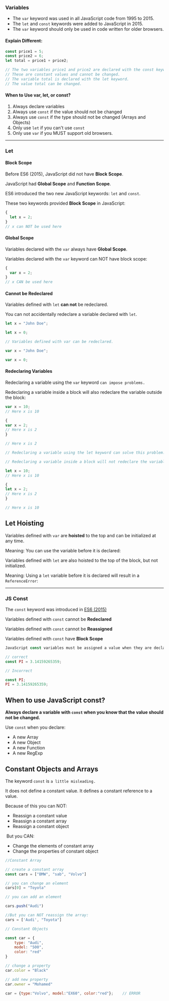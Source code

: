 

### Variables 

- The `var` keyword was used in all JavaScript code from 1995 to 2015.
- The `let` and `const` keywords were added to JavaScript in 2015.
- The `var` keyword should only be used in code written for older browsers.

#### Explain Different:

```js
const price1 = 5;
const price2 = 6;
let total = price1 + price2;

// The two variables price1 and price2 are declared with the const keyword.
// These are constant values and cannot be changed.
// The variable total is declared with the let keyword.
// The value total can be changed.

```

#### When to Use var, let, or const?

1. Always declare variables
2. Always use `const` if the value should not be changed
3. Always use `const` if the type should not be changed (Arrays and Objects)
4. Only use `let` if you can't use `const`
5. Only use `var` if you MUST support old browsers.

------

### Let 

#### Block Scope

Before ES6 (2015), JavaScript did not have **Block Scope**.

JavaScript had **Global Scope** and **Function Scope**.

ES6 introduced the two new JavaScript keywords: `let` and `const`.

These two keywords provided **Block Scope** in JavaScript:

```js
{
  let x = 2;
}
// x can NOT be used here


```

#### Global Scope

Variables declared with the `var` always have **Global Scope**.

Variables declared with the `var` keyword can NOT have block scope:

```js
{
  var x = 2;
}
// x CAN be used here
```

#### Cannot be Redeclared

Variables defined with `let` **can not** be redeclared.

You can not accidentally redeclare a variable declared with `let`.

```js
let x = "John Doe";

let x = 0;

// Variables defined with var can be redeclared.

var x = "John Doe";

var x = 0;
```

#### Redeclaring Variables

Redeclaring a variable using the `var` keyword `can impose problems.`

Redeclaring a variable inside a block will also redeclare the variable outside the block:

```js
var x = 10;
// Here x is 10

{
var x = 2;
// Here x is 2
}

// Here x is 2
```

```js
// Redeclaring a variable using the let keyword can solve this problem.

// Redeclaring a variable inside a block will not redeclare the variable outside the block:

let x = 10;
// Here x is 10

{
let x = 2;
// Here x is 2
}

// Here x is 10
```

## Let Hoisting

Variables defined with `var` are **hoisted** to the top and can be initialized at any time.

Meaning: You can use the variable before it is declared:



Variables defined with `let` are also hoisted to the top of the block, but not initialized.

Meaning: Using a `let` variable before it is declared will result in a `ReferenceError`:

---------

### JS Const 

The `const` keyword was introduced in [ES6 (2015)](https://www.w3schools.com/js/js_es6.asp)

Variables defined with `const` cannot be **Redeclared**

Variables defined with `const` cannot be **Reassigned**

Variables defined with `const` have **Block Scope**



```js
JavaScript const variables must be assigned a value when they are declared:

// correct
const PI = 3.14159265359;

// Incorrect

const PI;
PI = 3.14159265359;

```

## When to use JavaScript const?

**Always declare a variable with `const` when you know that the value should not be changed.**

Use `const` when you declare:

- A new Array
- A new Object
- A new Function
- A new RegExp

## Constant Objects and Arrays

The keyword `const` is `a little misleading.`

It does not define a constant value. It defines a constant reference to a value.

Because of this you can NOT:

- Reassign a constant value
- Reassign a constant array
- Reassign a constant object

​	But you CAN:

- Change the elements of constant array
- Change the properties of constant object

```js
//Constant Array

// create a constant array 
const cars = ["BMW", "sab", "Volvo"]

// you can change an element
cars[0] = "Toyota"

// you can add an element 

cars.push("Audi")

//But you can NOT reassign the array:
cars = ['Audi', "Toyota"]
```



```js
// Constant Objects

const car = {
    type: "Audi",
    model: "500",
    color: "red" 
}

// change a property
car.color = "Black"

// add new property
car.owner = "Mohamed"

car = {type:"Volvo", model:"EX60", color:"red"};    // ERROR
```


